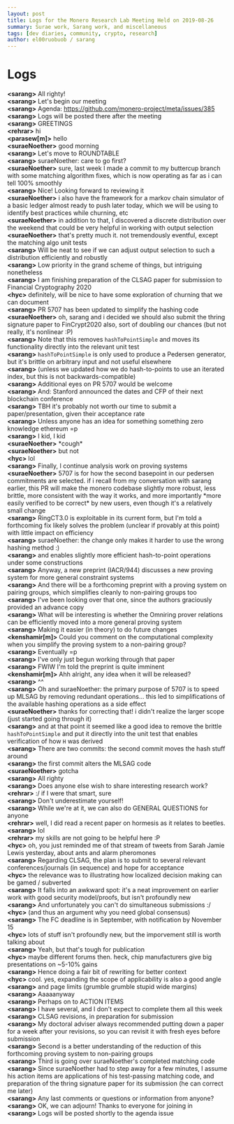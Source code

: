 ```yaml
---
layout: post
title: Logs for the Monero Research Lab Meeting Held on 2019-08-26
summary: Surae work, Sarang work, and miscellaneous
tags: [dev diaries, community, crypto, research]
author: el00ruobuob / sarang
---
```


# Logs  

**\<sarang>** All righty!  
**\<sarang>** Let's begin our meeting  
**\<sarang>** Agenda: https://github.com/monero-project/meta/issues/385  
**\<sarang>** Logs will be posted there after the meeting  
**\<sarang>** GREETINGS  
**\<rehrar>** hi  
**\<parasew[m]>** hello  
**\<suraeNoether>** good morning  
**\<sarang>** Let's move to ROUNDTABLE  
**\<sarang>** suraeNoether: care to go first?  
**\<suraeNoether>** sure, last week I made a commit to my buttercup branch with some matching algorithm fixes, which is now operating as far as i can tell 100% smoothly  
**\<sarang>** Nice! Looking forward to reviewing it  
**\<suraeNoether>** i also have the framework for a markov chain simulator of a basic ledger almost ready to push later today, which we will be using to identify best practices while churning, etc  
**\<suraeNoether>** in addition to that, I discovered a discrete distribution over the weekend that could be very helpful in working with output selection  
**\<suraeNoether>** that's pretty much it. not tremendously eventful, except the matching algo unit tests  
**\<sarang>** Will be neat to see if we can adjust output selection to such a distribution efficiently and robustly  
**\<sarang>** Low priority in the grand scheme of things, but intriguing nonetheless  
**\<sarang>** I am finishing preparation of the CLSAG paper for submission to Financial Cryptography 2020  
**\<hyc>** definitely, will be nice to have some exploration of churning that we can document  
**\<sarang>** PR 5707 has been updated to simplify the hashing code  
**\<suraeNoether>** oh, sarang and i decided we should also submit the thring signature paper to FinCrypt2020 also, sort of doubling our chances (but not really, it's nonlinear :P)  
**\<sarang>** Note that this removes `hashToPointSimple` and moves its functionality directly into the relevant unit test  
**\<sarang>** `hashToPointSimple` is only used to produce a Pedersen generator, but it's brittle on arbitrary input and not useful elsewhere  
**\<sarang>** (unless we updated how we do hash-to-points to use an iterated index, but this is not backwards-compatible)  
**\<sarang>** Additional eyes on PR 5707 would be welcome  
**\<sarang>** And: Stanford announced the dates and CFP of their next blockchain conference  
**\<sarang>** TBH it's probably not worth our time to submit a paper/presentation, given their acceptance rate  
**\<sarang>** Unless anyone has an idea for something something zero knowledge ethereum =p  
**\<sarang>** I kid, I kid  
**\<suraeNoether>** \*cough\*  
**\<suraeNoether>** but not  
**\<hyc>** lol  
**\<sarang>** Finally, I continue analysis work on proving systems  
**\<suraeNoether>** 5707 is for how the second basepoint in our pedersen commitments are selected. if i recall from my conversation with sarang earlier, this PR will make the monero codebase slightly more robust, less brittle, more consistent with the way it works, and more importantly \*more easily verified to be correct\* by new users, even though it's a relatively small change  
**\<sarang>** RingCT3.0 is exploitable in its current form, but I'm told a forthcoming fix likely solves the problem (unclear if provably at this point) with little impact on efficiency  
**\<sarang>** suraeNoether: the change only makes it harder to use the wrong hashing method :)  
**\<sarang>** and enables slightly more efficient hash-to-point operations under some constructions  
**\<sarang>** Anyway, a new preprint (IACR/944) discusses a new proving system for more general constraint systems  
**\<sarang>** And there will be a forthcoming preprint with a proving system on pairing groups, which simplifies cleanly to non-pairing groups too  
**\<sarang>** I've been looking over that one, since the authors graciously provided an advance copy  
**\<sarang>** What will be interesting is whether the Omniring prover relations can be efficiently moved into a more general proving system  
**\<sarang>** Making it easier (in theory) to do future changes  
**\<kenshamir[m]>** Could you comment on the computational complexity when you simplify the proving system to a non-pairing group?  
**\<sarang>** Eventually =p  
**\<sarang>** I've only just begun working through that paper  
**\<sarang>** FWIW I'm told the preprint is quite imminent  
**\<kenshamir[m]>** Ahh alright, any idea when it will be released?  
**\<sarang>** ^^  
**\<sarang>** Oh and suraeNoether: the primary purpose of 5707 is to speed up MLSAG by removing redundant operations... this led to simplifications of the available hashing operations as a side effect  
**\<suraeNoether>** thanks for correcting that! i didn't realize the larger scope (just started going through it)  
**\<sarang>** and at that point it seemed like a good idea to remove the brittle `hashToPointSimple` and put it directly into the unit test that enables verification of how `H` was derived  
**\<sarang>** There are two commits: the second commit moves the hash stuff around  
**\<sarang>** the first commit alters the MLSAG code  
**\<suraeNoether>** gotcha  
**\<sarang>** All righty  
**\<sarang>** Does anyone else wish to share interesting research work?  
**\<rehrar>** :/ if I were that smart, sure  
**\<sarang>** Don't underestimate yourself!  
**\<sarang>** While we're at it, we can also do GENERAL QUESTIONS for anyone  
**\<rehrar>** well, I did read a recent paper on hormesis as it relates to beetles.  
**\<sarang>** lol  
**\<rehrar>** my skills are not going to be helpful here :P  
**\<hyc>** oh, you just reminded me of that stream of tweets from Sarah Jamie Lewis yesterday, about ants and alarm pheromones  
**\<sarang>** Regarding CLSAG, the plan is to submit to several relevant conferences/journals (in sequence) and hope for acceptance  
**\<hyc>** the relevance was to illustrating how localized decision making can be gamed / subverted  
**\<sarang>** It falls into an awkward spot: it's a neat improvement on earlier work with good security model/proofs, but isn't profoundly new  
**\<sarang>** And unfortunately you can't do simultaneous submissions :/  
**\<hyc>** (and thus an argument why you need global consensus)  
**\<sarang>** The FC deadline is in September, with notification by November 15  
**\<hyc>** lots of stuff isn't profoundly new, but the imporvement still is worth talking about  
**\<sarang>** Yeah, but that's tough for publication  
**\<hyc>** maybe different forums then. heck, chip manufacturers give big presentations on ~5-10% gains  
**\<sarang>** Hence doing a fair bit of rewriting for better context  
**\<hyc>** cool. yes, expanding the scope of applicability is also a good angle  
**\<sarang>** and page limits (grumble grumble stupid wide margins)  
**\<sarang>** Aaaaanyway  
**\<sarang>** Perhaps on to ACTION ITEMS  
**\<sarang>** I have several, and I don't expect to complete them all this week  
**\<sarang>** CLSAG revisions, in preparation for submission  
**\<sarang>** My doctoral adviser always recommended putting down a paper for a week after your revisions, so you can revisit it with fresh eyes before submission  
**\<sarang>** Second is a better understanding of the reduction of this forthcoming proving system to non-pairing groups  
**\<sarang>** Third is going over suraeNoether's completed matching code  
**\<sarang>** Since suraeNoether had to step away for a few minutes, I assume his action items are applications of his test-passing matching code, and preparation of the thring signature paper for its submission (he can correct me later)  
**\<sarang>** Any last comments or questions or information from anyone?  
**\<sarang>** OK, we can adjourn! Thanks to everyone for joining in  
**\<sarang>** Logs will be posted shortly to the agenda issue  

